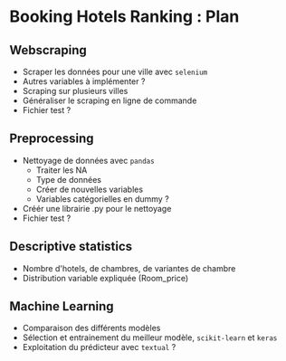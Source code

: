 # Booking Hotels Ranking : Plan

## Webscraping

 - Scraper les données pour une ville avec `selenium`
 - Autres variables à implémenter ?
 - Scraping sur plusieurs villes
 - Généraliser le scraping en ligne de commande
 - Fichier test ?

## Preprocessing

 - Nettoyage de données avec `pandas`
    - Traiter les NA
    - Type de données
    - Créer de nouvelles variables
    - Variables catégorielles en dummy ?
 - Créér  une librairie .py pour le nettoyage
 - Fichier test ?

## Descriptive statistics

 - Nombre d'hotels, de chambres, de variantes de chambre
 - Distribution variable expliquée (Room_price)

## Machine Learning

 - Comparaison des différents modèles
 - Sélection et entrainement du meilleur modèle, `scikit-learn` et `keras`
 - Exploitation du prédicteur avec `textual` ?
